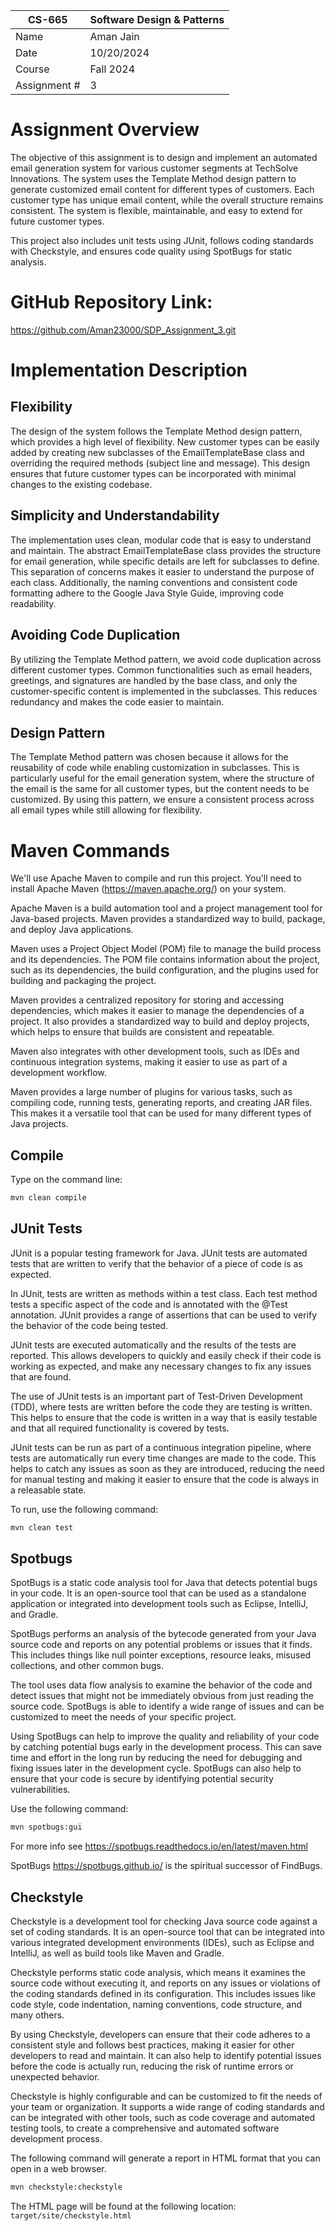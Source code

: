 
| CS-665       | Software Design & Patterns |
|--------------|----------------------------|
| Name         | Aman Jain                  |
| Date         | 10/20/2024                 |
| Course       | Fall 2024                  |
| Assignment # | 3                          |

# Assignment Overview
The objective of this assignment is to design and implement an automated email generation system for various customer segments at TechSolve Innovations. The system uses the Template Method design pattern to generate customized email content for different types of customers. Each customer type has unique email content, while the overall structure remains consistent. The system is flexible, maintainable, and easy to extend for future customer types.

This project also includes unit tests using JUnit, follows coding standards with Checkstyle, and ensures code quality using SpotBugs for static analysis.

# GitHub Repository Link:
https://github.com/Aman23000/SDP_Assignment_3.git

# Implementation Description 

## Flexibility
The design of the system follows the Template Method design pattern, which provides a high level of flexibility. New customer types can be easily added by creating new subclasses of the EmailTemplateBase class and overriding the required methods (subject line and message). This design ensures that future customer types can be incorporated with minimal changes to the existing codebase.

## Simplicity and Understandability
The implementation uses clean, modular code that is easy to understand and maintain. The abstract EmailTemplateBase class provides the structure for email generation, while specific details are left for subclasses to define. This separation of concerns makes it easier to understand the purpose of each class. Additionally, the naming conventions and consistent code formatting adhere to the Google Java Style Guide, improving code readability.

## Avoiding Code Duplication
By utilizing the Template Method pattern, we avoid code duplication across different customer types. Common functionalities such as email headers, greetings, and signatures are handled by the base class, and only the customer-specific content is implemented in the subclasses. This reduces redundancy and makes the code easier to maintain.

## Design Pattern
The Template Method pattern was chosen because it allows for the reusability of code while enabling customization in subclasses. This is particularly useful for the email generation system, where the structure of the email is the same for all customer types, but the content needs to be customized. By using this pattern, we ensure a consistent process across all email types while still allowing for flexibility.

# Maven Commands

We'll use Apache Maven to compile and run this project. You'll need to install Apache Maven (https://maven.apache.org/) on your system. 

Apache Maven is a build automation tool and a project management tool for Java-based projects. Maven provides a standardized way to build, package, and deploy Java applications.

Maven uses a Project Object Model (POM) file to manage the build process and its dependencies. The POM file contains information about the project, such as its dependencies, the build configuration, and the plugins used for building and packaging the project.

Maven provides a centralized repository for storing and accessing dependencies, which makes it easier to manage the dependencies of a project. It also provides a standardized way to build and deploy projects, which helps to ensure that builds are consistent and repeatable.

Maven also integrates with other development tools, such as IDEs and continuous integration systems, making it easier to use as part of a development workflow.

Maven provides a large number of plugins for various tasks, such as compiling code, running tests, generating reports, and creating JAR files. This makes it a versatile tool that can be used for many different types of Java projects.

## Compile
Type on the command line: 

```bash
mvn clean compile
```



## JUnit Tests
JUnit is a popular testing framework for Java. JUnit tests are automated tests that are written to verify that the behavior of a piece of code is as expected.

In JUnit, tests are written as methods within a test class. Each test method tests a specific aspect of the code and is annotated with the @Test annotation. JUnit provides a range of assertions that can be used to verify the behavior of the code being tested.

JUnit tests are executed automatically and the results of the tests are reported. This allows developers to quickly and easily check if their code is working as expected, and make any necessary changes to fix any issues that are found.

The use of JUnit tests is an important part of Test-Driven Development (TDD), where tests are written before the code they are testing is written. This helps to ensure that the code is written in a way that is easily testable and that all required functionality is covered by tests.

JUnit tests can be run as part of a continuous integration pipeline, where tests are automatically run every time changes are made to the code. This helps to catch any issues as soon as they are introduced, reducing the need for manual testing and making it easier to ensure that the code is always in a releasable state.

To run, use the following command:
```bash
mvn clean test
```


## Spotbugs 

SpotBugs is a static code analysis tool for Java that detects potential bugs in your code. It is an open-source tool that can be used as a standalone application or integrated into development tools such as Eclipse, IntelliJ, and Gradle.

SpotBugs performs an analysis of the bytecode generated from your Java source code and reports on any potential problems or issues that it finds. This includes things like null pointer exceptions, resource leaks, misused collections, and other common bugs.

The tool uses data flow analysis to examine the behavior of the code and detect issues that might not be immediately obvious from just reading the source code. SpotBugs is able to identify a wide range of issues and can be customized to meet the needs of your specific project.

Using SpotBugs can help to improve the quality and reliability of your code by catching potential bugs early in the development process. This can save time and effort in the long run by reducing the need for debugging and fixing issues later in the development cycle. SpotBugs can also help to ensure that your code is secure by identifying potential security vulnerabilities.

Use the following command:

```bash
mvn spotbugs:gui 
```

For more info see 
https://spotbugs.readthedocs.io/en/latest/maven.html

SpotBugs https://spotbugs.github.io/ is the spiritual successor of FindBugs.


## Checkstyle 

Checkstyle is a development tool for checking Java source code against a set of coding standards. It is an open-source tool that can be integrated into various integrated development environments (IDEs), such as Eclipse and IntelliJ, as well as build tools like Maven and Gradle.

Checkstyle performs static code analysis, which means it examines the source code without executing it, and reports on any issues or violations of the coding standards defined in its configuration. This includes issues like code style, code indentation, naming conventions, code structure, and many others.

By using Checkstyle, developers can ensure that their code adheres to a consistent style and follows best practices, making it easier for other developers to read and maintain. It can also help to identify potential issues before the code is actually run, reducing the risk of runtime errors or unexpected behavior.

Checkstyle is highly configurable and can be customized to fit the needs of your team or organization. It supports a wide range of coding standards and can be integrated with other tools, such as code coverage and automated testing tools, to create a comprehensive and automated software development process.

The following command will generate a report in HTML format that you can open in a web browser. 

```bash
mvn checkstyle:checkstyle
```

The HTML page will be found at the following location:
`target/site/checkstyle.html`




